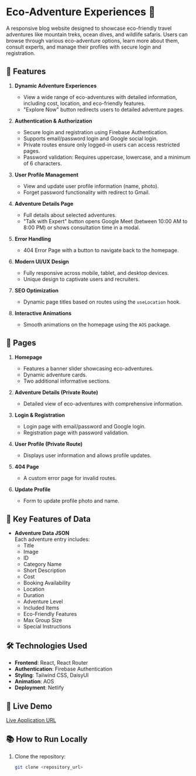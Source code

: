 # Eco-Adventure Experiences 🌿

A responsive blog website designed to showcase eco-friendly travel adventures like mountain treks, ocean dives, and wildlife safaris. Users can browse through various eco-adventure options, learn more about them, consult experts, and manage their profiles with secure login and registration.

## 🌟 Features

1. **Dynamic Adventure Experiences**  
   - View a wide range of eco-adventures with detailed information, including cost, location, and eco-friendly features.
   - "Explore Now" button redirects users to detailed adventure pages.

2. **Authentication & Authorization**  
   - Secure login and registration using Firebase Authentication.  
   - Supports email/password login and Google social login.  
   - Private routes ensure only logged-in users can access restricted pages.  
   - Password validation: Requires uppercase, lowercase, and a minimum of 6 characters.

3. **User Profile Management**  
   - View and update user profile information (name, photo).  
   - Forget password functionality with redirect to Gmail.

4. **Adventure Details Page**  
   - Full details about selected adventures.  
   - "Talk with Expert" button opens Google Meet (between 10:00 AM to 8:00 PM) or shows consultation time in a modal.

5. **Error Handling**  
   - 404 Error Page with a button to navigate back to the homepage.

6. **Modern UI/UX Design**  
   - Fully responsive across mobile, tablet, and desktop devices.  
   - Unique design to captivate users and recruiters.

7. **SEO Optimization**  
   - Dynamic page titles based on routes using the `useLocation` hook.

8. **Interactive Animations**  
   - Smooth animations on the homepage using the `AOS` package.

## 📑 Pages

1. **Homepage**  
   - Features a banner slider showcasing eco-adventures.  
   - Dynamic adventure cards.  
   - Two additional informative sections.

2. **Adventure Details (Private Route)**  
   - Detailed view of eco-adventures with comprehensive information.

3. **Login & Registration**  
   - Login page with email/password and Google login.  
   - Registration page with password validation.

4. **User Profile (Private Route)**  
   - Displays user information and allows profile updates.

5. **404 Page**  
   - A custom error page for invalid routes.

6. **Update Profile**  
   - Form to update profile photo and name.

## 🔑 Key Features of Data

- **Adventure Data JSON**  
  Each adventure entry includes:  
  - Title  
  - Image  
  - ID  
  - Category Name  
  - Short Description  
  - Cost  
  - Booking Availability  
  - Location  
  - Duration  
  - Adventure Level  
  - Included Items  
  - Eco-Friendly Features  
  - Max Group Size  
  - Special Instructions  

## 🛠️ Technologies Used

- **Frontend**: React, React Router  
- **Authentication**: Firebase Authentication  
- **Styling**: Tailwind CSS, DaisyUI  
- **Animation**: AOS  
- **Deployment**: Netlify  

## 🚀 Live Demo

[Live Application URL](#)  

## 📚 How to Run Locally

1. Clone the repository:
   ```bash
   git clone <repository_url>
